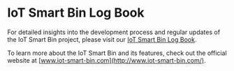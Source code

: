 # IoT Smart Bin Log Book

For detailed insights into the development process and regular updates of the IoT Smart Bin project, please visit our [IoT Smart Bin Log Book](https://regular-cosmonaut-e49.notion.site/IoT-Smart-Bin-Log-Book-4348c05ba3bf46efb9bcb27055f184dd).

To learn more about the IoT Smart Bin and its features, check out the official website at [www.iot-smart-bin.com](http://www.iot-smart-bin.com/).
